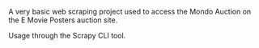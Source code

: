 A very basic web scraping project used to access the Mondo Auction on the E Movie Posters auction site.

Usage through the Scrapy CLI tool.
